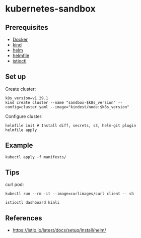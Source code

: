 # kubernetes-sandbox

## Prerequisites

* [Docker](https://www.docker.com/)
* [kind](https://kind.sigs.k8s.io/)
* [helm](https://helm.sh/)
* [helmfile](https://github.com/helmfile/helmfile)
* [istioctl](https://istio.io/latest/docs/ops/diagnostic-tools/istioctl/)

## Set up


Create cluster:

```
k8s_version=v1.29.1
kind create cluster --name "sandbox-$k8s_version" --config=cluster.yaml --image="kindest/node:$k8s_version"
```

Configure cluster:

```
helmfile init # Install diff, secrets, s3, helm-git plugin
helmfile apply
```

## Example

```
kubectl apply -f manifests/
```

## Tips

curl pod:

```
kubectl run --rm -it --image=curlimages/curl client -- sh
```

```
istioctl dashboard kiali
```

## References

* https://istio.io/latest/docs/setup/install/helm/
